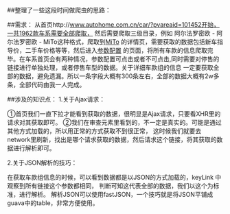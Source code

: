 ##整理了一些这段时间做爬虫的思路：

##需求：
从首页http://www.autohome.com.cn/car/?pvareaid=101452开始，一共1962款车系需要全部爬取，
然后需要爬取三级目录，例如 阿尔法罗密欧 - 阿尔法罗密欧 - MiTo这种格式，爬取到[MiTo](http://www.autohome.com.cn/715/#levelsource=000000000_0&pvareaid=101594)
的详情页，需要获取的数据包括新车指导价，二手车价格等等，然后进入[参数配置](http://car.autohome.com.cn/config/series/2097.html)
的页面，将所有车款的信息爬取完毕。在车系首页会有两种情况，参数配置可点击或者不可点击,同时需要对停售的链接进行单独处理，或者停售车型的数据。关于详细车款组的信息
一定要获取全部的数据，避免遗漏。所以一条字段大概有300条左右，全部的数据大概有2w多条，全部代码由我一人完成。

##涉及的知识点：
1.关于Ajax请求：

①首页我们一直下拉才能看到获取的数据，很明显是Ajax请求，只要看XHR里的请求对其获取即可。
②我们在审查元素里看到的，不一定是真实的。可能是通过其他方式加载的，所以用正常的方式获取不到很正常，
这时候我们就要去network里刷新，找出是哪个请求获取的数据，然后请求这个链接，将其获取的数据进行解析即可。

2.关于JSON解析的技巧：

在获取车款组信息的时候，可以看到数据都是以JSON的方式加载的，keyLink 中观察到所有链接这个参数都相同，
判断可知这代表全部的数据，我们以这个为标准，进行解析。
解析JSON可以使用fastJSON，一个技巧就是将JSON平铺成guava中的table，非常方便使用。
